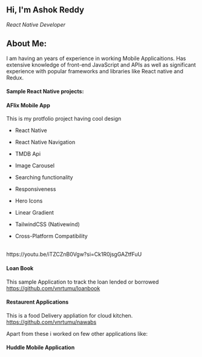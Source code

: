<h2>Hi, I'm Ashok Reddy </h2>

<p><em>React Native Developer</em></p>

<h2>About Me:</h2>
<p>
I am having an years of experience in working Mobile Applicaitions.  Has extensive knowledge of front-end JavaScript and APIs as well as significant experience with popular frameworks and libraries like React native and Redux. 
</p>

<h4> Sample React Native projects: </h4>


#### AFlix Mobile App

This is my protfolio project having cool design 
- React Native

- React Native Navigation

- TMDB Api

- Image Carousel

- Searching functionality

- Responsiveness

- Hero Icons

- Linear Gradient

- TailwindCSS (Nativewind)

- Cross-Platform Compatibility
  
<br />
https://youtu.be/iTZCZnB0Vgw?si=Ck1R0jsgGAZtfFuU
<br />


#### Loan Book

This sample Application to track the loan lended or borrowed
<br />
https://github.com/vnrtumu/loanbook
<br />


#### Restaurent Applications

This is a food Delivery appliation for cloud kitchen.
<br />
https://github.com/vnrtumu/nawabs
<br />


Apart from these i worked on few other applications like:

#### Huddle Mobile Application

